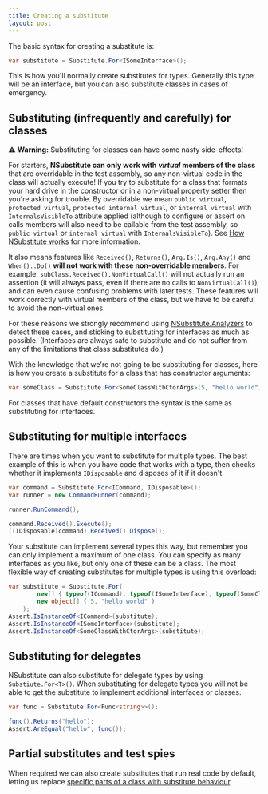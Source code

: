 ```yaml
---
title: Creating a substitute
layout: post
---
```


The basic syntax for creating a substitute is:

```csharp
var substitute = Substitute.For<ISomeInterface>();
```

This is how you'll normally create substitutes for types. Generally this type will be an interface, but you can also substitute classes in cases of emergency.

## Substituting (infrequently and carefully) for classes

⚠️ **Warning:** Substituting for classes can have some nasty side-effects!

For starters, **NSubstitute can only work with *virtual* members of the class** that are overridable in the test assembly, so any non-virtual code in the class will actually execute! If you try to substitute for a class that formats your hard drive in the constructor or in a non-virtual property setter then you're asking for trouble. By overridable we mean `public virtual`, `protected virtual`, `protected internal virtual`, or `internal virtual` with `InternalsVisibleTo` attribute applied (although to configure or assert on calls members will also need to be callable from the test assembly, so `public virtual` or `internal virtual` with `InternalsVisibleTo`). See [How NSubstitute works](/help/how-nsub-works) for more information.

It also means features like `Received()`, `Returns()`, `Arg.Is()`, `Arg.Any()` and `When()..Do()` **will not work with these non-overridable members**. For example: `subClass.Received().NonVirtualCall()` will not actually run an assertion (it will always pass, even if there are no calls to `NonVirtualCall()`), and can even cause confusing problems with later tests. These features will work correctly with virtual members of the class, but we have to be careful to avoid the non-virtual ones.

For these reasons we strongly recommend using [NSubstitute.Analyzers](/help/nsubstitute-analysers/) to detect these cases, and sticking to substituting for interfaces as much as possible. (Interfaces are always safe to substitute and do not suffer from any of the limitations that class substitutes do.)

With the knowledge that we're not going to be substituting for classes, here is how you create a substitute for a class that has constructor arguments:

```csharp
var someClass = Substitute.For<SomeClassWithCtorArgs>(5, "hello world");
```

For classes that have default constructors the syntax is the same as substituting for interfaces.

## Substituting for multiple interfaces

There are times when you want to substitute for multiple types. The best example of this is when you have code that works with a type, then checks whether it implements <code>IDisposable</code> and disposes of it if it doesn't.

```csharp
var command = Substitute.For<ICommand, IDisposable>();
var runner = new CommandRunner(command);

runner.RunCommand();

command.Received().Execute();
((IDisposable)command).Received().Dispose();
```

Your substitute can implement several types this way, but remember you can only implement a maximum of one class. You can specify as many interfaces as you like, but only one of these can be a class. The most flexible way of creating substitutes for multiple types is using this overload:

```csharp
var substitute = Substitute.For(
		new[] { typeof(ICommand), typeof(ISomeInterface), typeof(SomeClassWithCtorArgs) },
		new object[] { 5, "hello world" }
	);
Assert.IsInstanceOf<ICommand>(substitute);
Assert.IsInstanceOf<ISomeInterface>(substitute);
Assert.IsInstanceOf<SomeClassWithCtorArgs>(substitute);
```

<!--
```requiredcode
public interface ISomeInterface { }
public abstract class SomeClassWithCtorArgs
{
	protected SomeClassWithCtorArgs(int anInt, string aString) { }
}

public interface ICommand
{
	void Execute();
}

public class CommandRunner
{
	private readonly ICommand _command;
	public CommandRunner(ICommand command)
	{
		_command = command;
	}

	public void RunCommand()
	{
		_command.Execute();
		if (_command is IDisposable) ((IDisposable)_command).Dispose();
	}
}
```
-->

## Substituting for delegates

NSubstitute can also substitute for delegate types by using `Substiute.For<T>()`. When substituting for delegate types you will not be able to get the substitute to implement additional interfaces or classes.

```csharp
var func = Substitute.For<Func<string>>();

func().Returns("hello");
Assert.AreEqual("hello", func());
```

## Partial substitutes and test spies

When required we can also create substitutes that run real code by default, letting us replace [specific parts of a class with substitute behaviour](/help/partial-subs/).



